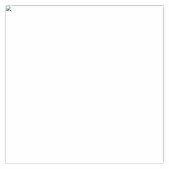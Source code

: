 
<img src="https://media2.giphy.com/media/v1.Y2lkPTc5MGI3NjExc3QybmxsaWtlOG1vdHZ2ZG10cmI1NnFwZ3NlbDVlMDMyNzlsb2w2aSZlcD12MV9pbnRlcm5hbF9naWZfYnlfaWQmY3Q9Zw/bQWJbmmhT16L4D55JW/giphy.webp" width="500px"></h2>
